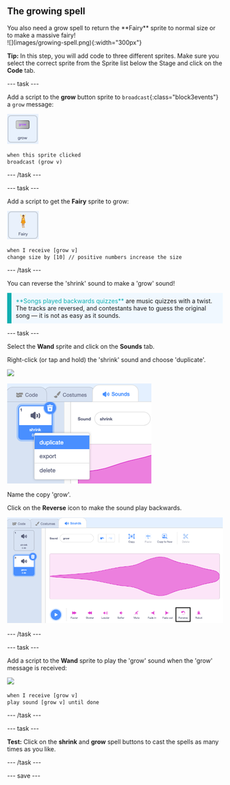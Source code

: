 ## The growing spell

<div style="display: flex; flex-wrap: wrap">
<div style="flex-basis: 200px; flex-grow: 1; margin-right: 15px;">
You also need a grow spell to return the **Fairy** sprite to normal size or to make a massive fairy!
</div>
<div>
![](images/growing-spell.png){:width="300px"}
</div>
</div>

**Tip:** In this step, you will add code to three different sprites. Make sure you select the correct sprite from the Sprite list below the Stage and click on the **Code** tab.

--- task ---

Add a script to the **grow** button sprite to `broadcast`{:class="block3events"} a `grow` message:

![](images/grow-icon.png)

```blocks3
when this sprite clicked
broadcast (grow v)
```

--- /task ---

--- task ---

Add a script to get the **Fairy** sprite to grow:

![](images/fairy-icon.png)

```blocks3
when I receive [grow v]
change size by [10] // positive numbers increase the size
```
--- /task ---

You can reverse the 'shrink' sound to make a 'grow' sound!

<p style="border-left: solid; border-width:10px; border-color: #0faeb0; background-color: aliceblue; padding: 10px;">
<span style="color: #0faeb0">**Songs played backwards quizzes**</span> are music quizzes with a twist. The tracks are reversed, and contestants have to guess the original song — it is not as easy as it sounds. 
</p>

--- task ---

Select the **Wand** sprite and click on the **Sounds** tab.

Right-click (or tap and hold) the 'shrink' sound and choose 'duplicate'. 

![](images/wand-icon.png)

![The shrink sound with popup menu showing duplicate.](images/duplicate-sound.png)

Name the copy 'grow'.

Click on the **Reverse** icon to make the sound play backwards.

![The grow sound with the reverse icon highlighted.](images/reverse-sound.png)

--- /task ---

--- task ---

Add a script to the **Wand** sprite to play the 'grow' sound when the 'grow' message is received:

![](images/wand-icon.png)

```blocks3
when I receive [grow v]
play sound [grow v] until done
```

--- /task ---

--- task ---

**Test:** Click on the **shrink** and **grow** spell buttons to cast the spells as many times as you like.

--- /task ---

--- save ---

